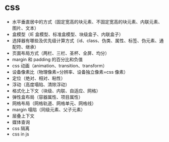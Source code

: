 # css

- 水平垂直居中的方式（固定宽高的块元素、不固定宽高的块元素、内联元素、图片、文本）
- 盒模型（IE 盒模型、标准盒模型、块级盒子、内联盒子）
- 选择器有哪些及优先级计算方式（id、class、伪类、属性、标签、伪元素、通配符、继承）
- 页面布局方式（两栏、三栏、圣杯、全屏、均分）
- margin 和 padding 的百分比和负值
- css 动画（animation、transition、transform）
- 设备像素比（物理像素=分辨率、设备独立像素=css 像素）
- 定位（绝对、相对、粘性）
- 浮动（高度塌陷、清除浮动）
- 格式化上下文（块级、内联、自适应、网格）
- 弹性盒布局（容器属性、项目属性）
- 网格布局（网格轨道、网格单元、网格线）
- margin 塌陷（同级元素、父子元素）
- 层叠上下文
- 媒体查询
- css 隔离
- css in js
